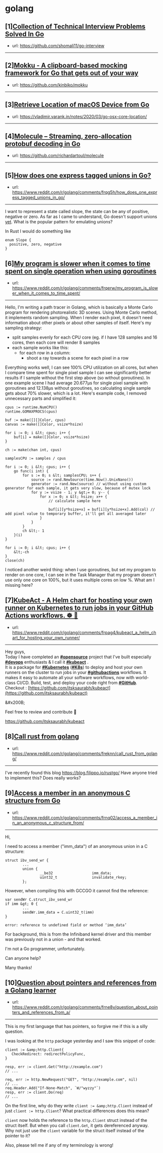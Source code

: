 # golang
## [1][Collection of Technical Interview Problems Solved In Go](https://www.reddit.com/r/golang/comments/frdm4u/collection_of_technical_interview_problems_solved/)
- url: https://github.com/shomali11/go-interview
---

## [2][Mokku - A clipboard-based mocking framework for Go that gets out of your way](https://www.reddit.com/r/golang/comments/frq068/mokku_a_clipboardbased_mocking_framework_for_go/)
- url: https://github.com/kinbiko/mokku
---

## [3][Retrieve Location of macOS Device from Go](https://www.reddit.com/r/golang/comments/frn6qt/retrieve_location_of_macos_device_from_go/)
- url: https://vladimir.varank.in/notes/2020/03/go-osx-core-location/
---

## [4][Molecule – Streaming, zero-allocation protobuf decoding in Go](https://www.reddit.com/r/golang/comments/fr6c8n/molecule_streaming_zeroallocation_protobuf/)
- url: https://github.com/richardartoul/molecule
---

## [5][How does one express tagged unions in Go?](https://www.reddit.com/r/golang/comments/frqg5h/how_does_one_express_tagged_unions_in_go/)
- url: https://www.reddit.com/r/golang/comments/frqg5h/how_does_one_express_tagged_unions_in_go/
---
I want to represent a state called slope, the state can be any of positive, negative or zero. As far as I came to understand, Go doesn't support unions [yet](https://github.com/golang/go/issues/19412). What is the popular pattern for emulating unions?

In Rust I would do something like 

```
enum Slope {
  positive, zero, negative
}
```
## [6][My program is slower when it comes to time spent on single operation when using goroutines](https://www.reddit.com/r/golang/comments/frqerw/my_program_is_slower_when_it_comes_to_time_spent/)
- url: https://www.reddit.com/r/golang/comments/frqerw/my_program_is_slower_when_it_comes_to_time_spent/
---
Hello, I'm writing a path tracer in Golang, which is basically a Monte Carlo program for rendering photorealistic 3D scenes. Using Monte Carlo method, it implements random sampling. When I render each pixel, it doesn't need information about other pixels or about other samples of itself. Here's my sampling strategy:

* split samples evenly for each CPU core (eg. if I have 128 samples and 16 cores, then each core will render 8 samples
* each sample works like this:
   * for each row in a column:
      * shoot a ray towards a scene for each pixel in a row

Everything works well, I can see 100% CPU utilization on all cores, but when I compare time spent for single pixel sample I can see significantly better results if I sample without the first step above (so without goroutines). In one example scene I had average 20.677µs for single pixel sample with goroutines and 12.138µs without goroutines, so calculating single sample gets about 70% slower, which is a lot. Here's example code, I removed unnecessary parts and simplified it:

    cpus := runtime.NumCPU()
    runtime.GOMAXPROCS(cpus)
    
    buf := make([][]Color, cpus)
    canvas := make([]Color, vsize*hsize)
    
    for i := 0; i &lt; cpus; i++ {
    	buf[i] = make([]Color, vsize*hsize)
    }
    
    ch := make(chan int, cpus)
    
    samplesCPU := samples / cpus
    
    for i := 0; i &lt; cpus; i++ {
    	go func(i int) {
    		for s := 0; s &lt; samplesCPU; s++ {
    			source := rand.NewSource(time.Now().UnixNano())
    			generator := rand.New(source) // without using custom generator for each sample, it gets very slow, because of mutex lock
    			for y := vsize - 1; y &gt;= 0; y-- {
    				for x := 0; x &lt; hsize; x++ {
    					// calculate sample here
    
    					buf[i][y*hsize+x] = buf[i][y*hsize+x].Add(col) // add pixel value to temporary buffer, it'll get all averaged later
    				}
    			}
    		}
    		ch &lt;- 1
    	}(i)
    }
    
    for i := 0; i &lt; cpus; i++ {
    	&lt;-ch
    }
    close(ch)

I noticed another weird thing: when I use goroutines, but set my program to render on one core, I can see in the Task Manager that my program doesn't use only one core on 100%, but it uses multiple cores on low %. What am I missing here?
## [7][KubeAct - A Helm chart for hosting your own runner on Kubernetes to run jobs in your GitHub Actions workflows. ☸️ 🚀](https://www.reddit.com/r/golang/comments/frpag4/kubeact_a_helm_chart_for_hosting_your_own_runner/)
- url: https://www.reddit.com/r/golang/comments/frpag4/kubeact_a_helm_chart_for_hosting_your_own_runner/
---
Hey guys,  
Today I have completed an [**#opensource**](https://www.linkedin.com/feed/hashtag/?keywords=opensource&amp;highlightedUpdateUrns=urn%3Ali%3Aactivity%3A6650351024202702848) project that I've built especially [**#devops**](https://www.linkedin.com/feed/hashtag/?keywords=devops&amp;highlightedUpdateUrns=urn%3Ali%3Aactivity%3A6650351024202702848) enthusiasts &amp; I call it [**#kubeact**](https://www.linkedin.com/feed/hashtag/?keywords=kubeact&amp;highlightedUpdateUrns=urn%3Ali%3Aactivity%3A6650351024202702848) .  
It is a package for [**#Kubernetes**](https://www.linkedin.com/feed/hashtag/?keywords=kubernetes&amp;highlightedUpdateUrns=urn%3Ali%3Aactivity%3A6650351024202702848) ([**#K8s**](https://www.linkedin.com/feed/hashtag/?keywords=k8s&amp;highlightedUpdateUrns=urn%3Ali%3Aactivity%3A6650351024202702848)) to deploy and host your own runners on the cluster to run jobs in your [**#githubactions**](https://www.linkedin.com/feed/hashtag/?keywords=githubactions&amp;highlightedUpdateUrns=urn%3Ali%3Aactivity%3A6650351024202702848) workflows. It makes it easy to automate all your software workflows, now with world-class CI/CD. Build, test, and deploy your code right from [**#GitHub**](https://www.linkedin.com/feed/hashtag/?keywords=github&amp;highlightedUpdateUrns=urn%3Ali%3Aactivity%3A6650351024202702848).  
Checkout : [https://github.com/itsksaurabh/kubeact](https://github.com/itsksaurabh/kubeact)

&amp;#x200B;

Feel free to review and contribute 🍻

[https:\/\/github.com\/itsksaurabh\/kubeact](https://preview.redd.it/pigrrip3ssp41.jpg?width=847&amp;format=pjpg&amp;auto=webp&amp;s=a810e3c237240168348d352b26502d057d01d7fc)
## [8][Call rust from golang](https://www.reddit.com/r/golang/comments/freknn/call_rust_from_golang/)
- url: https://www.reddit.com/r/golang/comments/freknn/call_rust_from_golang/
---
I've recently found this blog https://blog.filippo.io/rustgo/ Have anyone tried to implement this? Does really works?
## [9][Access a member in an anonymous C structure from Go](https://www.reddit.com/r/golang/comments/frnq02/access_a_member_in_an_anonymous_c_structure_from/)
- url: https://www.reddit.com/r/golang/comments/frnq02/access_a_member_in_an_anonymous_c_structure_from/
---
Hi,

I need to access a member ("imm_data") of an anonymous union in a C structure:

	struct ibv_send_wr {
			...
	        union {
	                __be32                  imm_data;
	                uint32_t                invalidate_rkey;
	        };

However, when compiling this with GCCGO it cannot find the reference:

	var sendWr C.struct_ibv_send_wr
    if imm &gt; 0 {
			...
            sendWr.imm_data = C.uint32_t(imm)
    }


```
error: reference to undefined field or method ‘imm_data’
```

For background, this is from the Infiniband kernel driver and this member was previously not in a union - and that worked.

I'm not a Go programmer, unfortunately.

Can anyone help?

Many thanks!
## [10][Question about pointers and references from a Golang learner](https://www.reddit.com/r/golang/comments/frne8v/question_about_pointers_and_references_from_a/)
- url: https://www.reddit.com/r/golang/comments/frne8v/question_about_pointers_and_references_from_a/
---
This is my first language that has pointers, so forgive me if this is a silly question.

I was looking at the `http` package yesterday and I saw this snippet of code: 

```
client := &amp;http.Client{
   CheckRedirect: redirectPolicyFunc,
}

resp, err := client.Get("http://example.com")
// ...

req, err := http.NewRequest("GET", "http://example.com", nil)
// ...
req.Header.Add("If-None-Match", `W/"wyzzy"`)
resp, err := client.Do(req)
// ...
```

On the first line, why do they write `client := &amp;http.Client` instead of just `client := http.Client`? What practical differences does this mean?

`client` now holds the reference to the `http.Client` struct instead of the struct itself. But when you call `client.Get`, it gets dereferenced anyway. Why not just use the `client` variable for the struct itself instead of the pointer to it?

Also, please tell me if any of my terminology is wrong!
